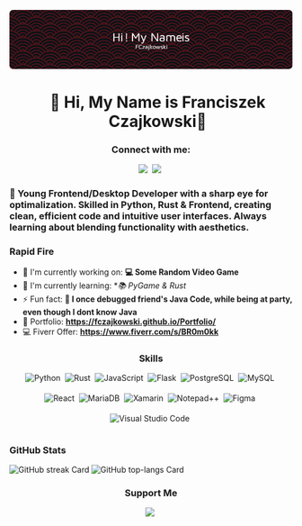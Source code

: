 ![👋 Hello, My Name is Franciszek Czajkowski👋](github-header-image.png)


<div id="toc">
  <ul align="center" style="list-style: none">
    <summary>
      <h1>
        👋 Hi, My Name is Franciszek Czajkowski👋
      </h1>
    </summary>
  </ul>
</div>

**<h3 align="center">Connect with me:</h3>** 
<p align="center"><a href="FCzajkowski@proton.me" target="_blank"><img src="https://img.shields.io/badge/Gmail-D14836?style=for-the-badge&logo=gmail&logoColor=white" height="44" style="margin-right: 4px"></a>
<a href="https://twitter.com/f_czajkowski" target="_blank"><img src="https://img.shields.io/badge/Twitter-000000?style=for-the-badge&logo=X&logoColor=white" height="44" style="margin-right: 4px"></a></p>

  **<h3 align="left">🚀 Young Frontend/Desktop Developer with a sharp eye for optimalization. Skilled in Python, Rust & Frontend, creating clean, efficient code and intuitive user interfaces. Always learning about blending functionality with aesthetics.</h3>**


**<h3 align="left">Rapid Fire</h3>**

- 💼 I'm currently working on: **💻 Some Random Video Game**
- 🌱 I'm currently learning: **📚 PyGame & Rust*
- ⚡ Fun fact: **🎢 I once debugged friend's Java Code, while being at party, even though I dont know Java**
- 📂 Portfolio: **<a href="https://fczajkowski.github.io/Portfolio/" target="_blank">https://fczajkowski.github.io/Portfolio/</a>**
- 💻 Fiverr Offer: **<a href="https://www.fiverr.com/s/BR0m0kk" target="_blank">https://www.fiverr.com/s/BR0m0kk</a>**

 **<h3 align="center">Skills</h3>**

<div style="display: flex; flex-wrap: wrap; gap: 4px; justify-content: center;"><img src="https://img.shields.io/badge/Python-306998?logo=python&logoColor=white" height="32" alt="Python" style="margin-right: 4px"> <img src="https://img.shields.io/badge/Rust-B7410E?logo=rust&logoColor=white" height="32" alt="Rust" style="margin-right: 4px"> <img src="https://img.shields.io/badge/JavaScript-F7DF1C?logo=javascript&logoColor=white" height="32" alt="JavaScript" style="margin-right: 4px"> <img src="https://img.shields.io/badge/Flask-000000?logo=flask&logoColor=white" height="32" alt="Flask" style="margin-right: 4px"> <img src="https://img.shields.io/badge/PostgreSQL-316192?logo=postgresql&logoColor=white" height="32" alt="PostgreSQL" style="margin-right: 4px"> <img src="https://img.shields.io/badge/MySQL-4479A1?logo=mysql&logoColor=white" height="32" alt="MySQL" style="margin-right: 4px"> <img src="https://img.shields.io/badge/React-20232A?logo=react&logoColor=61DAFB" height="32" alt="React" style="margin-right: 4px"> <img src="https://img.shields.io/badge/MariaDB-003545?logo=mariadb&logoColor=white" height="32" alt="MariaDB" style="margin-right: 4px"> <img src="https://img.shields.io/badge/Xamarin-3498DB?logo=xamarin&logoColor=white" height="32" alt="Xamarin" style="margin-right: 4px"> <img src="https://img.shields.io/badge/Notepad++-90E59A?logo=notepad-plus-plus&logoColor=white" height="32" alt="Notepad++" style="margin-right: 4px"> <img src="https://img.shields.io/badge/Figma-F24E1E?logo=figma&logoColor=white" height="32" alt="Figma" style="margin-right: 4px"> <img src="https://img.shields.io/badge/Visual_Studio_Code-007ACC?logo=visual-studio-code&logoColor=white" height="32" alt="Visual Studio Code" style="margin-right: 4px"></div>

 **<h3 align="left">GitHub Stats</h3>**

<p align="left">
  <img width="48%" src="https://streak-stats.demolab.com/?user=FCzajkowski&theme=transparent&hide_border=false&border_radius=4.5&date_format=d+F%5B%2C+Y%5D&mode=daily&disable_animations=false&hide_total_contributions=false&hide_current_streak=false&hide_longest_streak=true&exclude_days=&locale=en&card_height=200" alt="GitHub streak Card" />
  <img width="48%" src="https://github-readme-stats.vercel.app/api/top-langs?username=FCzajkowski&theme=transparent&cache_seconds=1800&border_radius=4&hide_title=false&layout=compact&langs_count=10&card_width=400&hide_progress=false" alt="GitHub top-langs Card" />
</p>

 **<h3 align="center">Support Me</h3>**

<p align="center"><a href="https://ko-fi.com/fczajkowski" target="_blank"><img src="https://img.shields.io/badge/Ko--fi-343B45?style=for-the-badge&logo=kofi&logoColor=Black" height="48" style="margin-right: 4px"></a></p>
